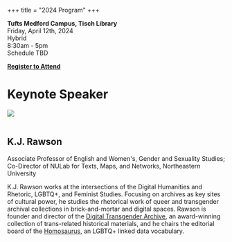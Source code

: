 +++
title = "2024 Program"
+++

**Tufts Medford Campus, Tisch Library**  
Friday, April 12th, 2024  
Hybrid   
8:30am - 5pm    
Schedule TBD

[**Register to Attend**](https://docs.google.com/forms/d/e/1FAIpQLSdHHkfdM8bIGgms2I5TzzDQIKHfxW4ZoKHM25kL_C7pulAQUg/viewform)

# Keynote Speaker

<img src="https://cssh.northeastern.edu/wp-content/uploads/2020/06/rawson-e1646660616976-1125x1500-c-default.jpg" style="max-width:40%; padding-bottom: 1rem;"/>

## K.J. Rawson

Associate Professor of English and Women's, Gender and Sexuality Studies; Co-Director of NULab for Texts, Maps, and Networks, Northeastern University

K.J. Rawson works at the intersections of the Digital Humanities and Rhetoric, LGBTQ+, and Feminist Studies. Focusing on archives as key sites of cultural power, he studies the rhetorical work of queer and transgender archival collections in brick-and-mortar and digital spaces. Rawson is founder and director of the [Digital Transgender Archive](https://www.digitaltransgenderarchive.net/), an award-winning collection of trans-related historical materials, and he chairs the editorial board of the [Homosaurus](https://homosaurus.org/), an LGBTQ+ linked data vocabulary.


